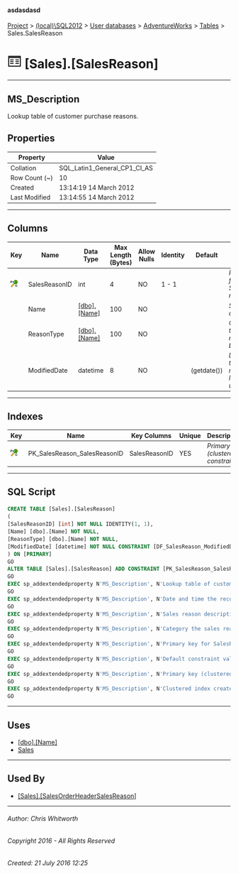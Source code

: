 #### asdasdasd

[Project](../../../../index.md) > [(local)\\SQL2012](../../../index.md) > [User databases](../../index.md) > [AdventureWorks](../index.md) > [Tables](Tables.md) > Sales.SalesReason

# ![Tables](../../../../Images/Table32.png) [Sales].[SalesReason]

---

## <a name="#description"></a>MS_Description

Lookup table of customer purchase reasons.

## <a name="#properties"></a>Properties

| Property | Value |
|---|---|
| Collation | SQL_Latin1_General_CP1_CI_AS |
| Row Count (~) | 10 |
| Created | 13:14:19 14 March 2012 |
| Last Modified | 13:14:55 14 March 2012 |


---

## <a name="#columns"></a>Columns

| Key | Name | Data Type | Max Length (Bytes) | Allow Nulls | Identity | Default | Description |
|---|---|---|---|---|---|---|---|
| [![Cluster Primary Key PK_SalesReason_SalesReasonID: SalesReasonID](../../../../Images/pkcluster.png)](#indexes) | SalesReasonID | int | 4 | NO | 1 - 1 |  | _Primary key for SalesReason records._ |
|  | Name | [[dbo].[Name]](../Programmability/Types/User-Defined_Data_Types/Name.md) | 100 | NO |  |  | _Sales reason description._ |
|  | ReasonType | [[dbo].[Name]](../Programmability/Types/User-Defined_Data_Types/Name.md) | 100 | NO |  |  | _Category the sales reason belongs to._ |
|  | ModifiedDate | datetime | 8 | NO |  | (getdate()) | _Date and time the record was last updated._ |


---

## <a name="#indexes"></a>Indexes

| Key | Name | Key Columns | Unique | Description |
|---|---|---|---|---|
| [![Cluster Primary Key PK_SalesReason_SalesReasonID: SalesReasonID](../../../../Images/pkcluster.png)](#indexes) | PK_SalesReason_SalesReasonID | SalesReasonID | YES | _Primary key (clustered) constraint_ |


---

## <a name="#sqlscript"></a>SQL Script

```sql
CREATE TABLE [Sales].[SalesReason]
(
[SalesReasonID] [int] NOT NULL IDENTITY(1, 1),
[Name] [dbo].[Name] NOT NULL,
[ReasonType] [dbo].[Name] NOT NULL,
[ModifiedDate] [datetime] NOT NULL CONSTRAINT [DF_SalesReason_ModifiedDate] DEFAULT (getdate())
) ON [PRIMARY]
GO
ALTER TABLE [Sales].[SalesReason] ADD CONSTRAINT [PK_SalesReason_SalesReasonID] PRIMARY KEY CLUSTERED  ([SalesReasonID]) ON [PRIMARY]
GO
EXEC sp_addextendedproperty N'MS_Description', N'Lookup table of customer purchase reasons.', 'SCHEMA', N'Sales', 'TABLE', N'SalesReason', NULL, NULL
GO
EXEC sp_addextendedproperty N'MS_Description', N'Date and time the record was last updated.', 'SCHEMA', N'Sales', 'TABLE', N'SalesReason', 'COLUMN', N'ModifiedDate'
GO
EXEC sp_addextendedproperty N'MS_Description', N'Sales reason description.', 'SCHEMA', N'Sales', 'TABLE', N'SalesReason', 'COLUMN', N'Name'
GO
EXEC sp_addextendedproperty N'MS_Description', N'Category the sales reason belongs to.', 'SCHEMA', N'Sales', 'TABLE', N'SalesReason', 'COLUMN', N'ReasonType'
GO
EXEC sp_addextendedproperty N'MS_Description', N'Primary key for SalesReason records.', 'SCHEMA', N'Sales', 'TABLE', N'SalesReason', 'COLUMN', N'SalesReasonID'
GO
EXEC sp_addextendedproperty N'MS_Description', N'Default constraint value of GETDATE()', 'SCHEMA', N'Sales', 'TABLE', N'SalesReason', 'CONSTRAINT', N'DF_SalesReason_ModifiedDate'
GO
EXEC sp_addextendedproperty N'MS_Description', N'Primary key (clustered) constraint', 'SCHEMA', N'Sales', 'TABLE', N'SalesReason', 'CONSTRAINT', N'PK_SalesReason_SalesReasonID'
GO
EXEC sp_addextendedproperty N'MS_Description', N'Clustered index created by a primary key constraint.', 'SCHEMA', N'Sales', 'TABLE', N'SalesReason', 'INDEX', N'PK_SalesReason_SalesReasonID'
GO

```


---

## <a name="#uses"></a>Uses

* [[dbo].[Name]](../Programmability/Types/User-Defined_Data_Types/Name.md)
* [Sales](../Security/Schemas/Sales.md)


---

## <a name="#usedby"></a>Used By

* [[Sales].[SalesOrderHeaderSalesReason]](SalesOrderHeaderSalesReason.md)


---

###### Author:  Chris Whitworth

###### Copyright 2016 - All Rights Reserved

###### Created: 21 July 2016 12:25


